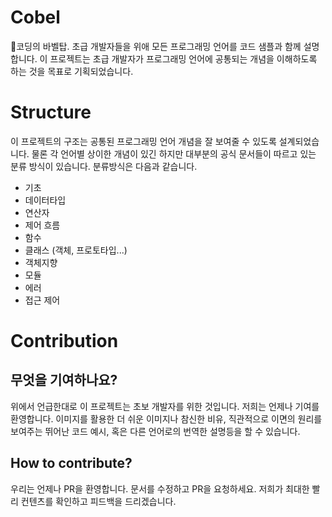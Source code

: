 # Cobel

🗼코딩의 바벨탑. 초급 개발자들을 위애 모든 프로그래밍 언어를 코드 샘플과 함께 설명합니다. 이 프로젝트는 초급 개발자가 프로그래밍 언어에 공통되는 개념을 이해하도록 하는 것을 목표로 기획되었습니다.

# Structure

이 프로젝트의 구조는 공통된 프로그래밍 언어 개념을 잘 보여줄 수 있도록 설계되었습니다. 물론 각 언어별 상이한 개념이 있긴 하지만 대부분의 공식 문서들이 따르고 있는 분류 방식이 있습니다. 분류방식은 다음과 같습니다.

- 기초
- 데이터타입
- 연산자
- 제어 흐름
- 함수
- 클래스 (객체, 프로토타입...)
- 객체지향
- 모듈
- 에러
- 접근 제어

# Contribution

## 무엇을 기여하나요?
위에서 언급한대로 이 프로젝트는 초보 개발자를 위한 것입니다. 저희는 언제나 기여를 환영합니다. 이미지를 활용한 더 쉬운 이미지나 참신한 비유, 직관적으로 이면의 원리를 보여주는 뛰어난 코드 예시, 혹은 다른 언어로의 번역한 설명등을 할 수 있습니다.

## How to contribute?
우리는 언제나 PR을 환영합니다. 문서를 수정하고 PR을 요청하세요. 저희가 최대한 빨리 컨텐츠를 확인하고 피드백을 드리겠습니다.